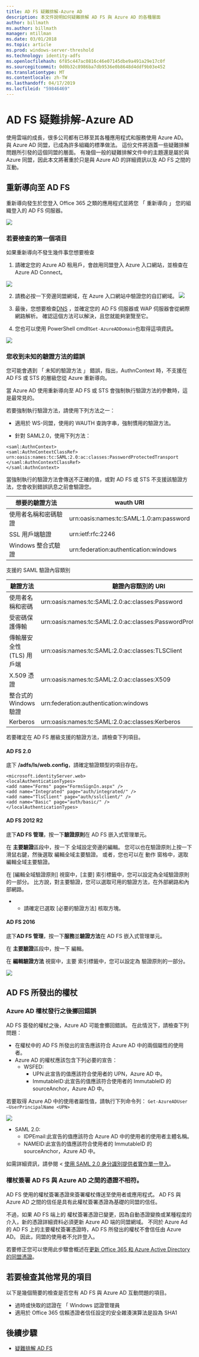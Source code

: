 ```yaml
---
title: AD FS 疑難排解-Azure AD
description: 本文件說明如何疑難排解 AD FS 與 Azure AD 的各種層面
author: billmath
ms.author: billmath
manager: mtillman
ms.date: 03/01/2018
ms.topic: article
ms.prod: windows-server-threshold
ms.technology: identity-adfs
ms.openlocfilehash: 6f85c447ac0816c46e07145dbe9a491a29e17c0f
ms.sourcegitcommit: 0d0b32c8986ba7db9536e0b8648d4ddf9b03e452
ms.translationtype: MT
ms.contentlocale: zh-TW
ms.lasthandoff: 04/17/2019
ms.locfileid: "59846469"
---
```

# <a name="ad-fs-troubleshooting---azure-ad"></a>AD FS 疑難排解-Azure AD
使用雲端的成長，很多公司都有已移至其各種應用程式和服務使用 Azure AD。  與 Azure AD 同盟，已成為許多組織的標準做法。  這份文件將涵蓋一些疑難排解問題所引發的這個同盟的層面。  有幾個一般的疑難排解文件中的主題還是屬於與 Azure 同盟，因此本文將著重於只是與 Azure AD 的詳細資訊以及 AD FS 之間的互動。

## <a name="redirection-to-ad-fs"></a>重新導向至 AD FS
重新導向發生於您登入 Office 365 之類的應用程式並將您 「 重新導向 」 您的組織登入的 AD FS 伺服器。

![](media/ad-fs-tshoot-azure/azure1.png)


### <a name="first-things-to-check"></a>若要檢查的第一個項目
如果重新導向不發生幾件事您想要檢查

   1. 請確定您的 Azure AD 租用戶，會啟用同盟登入 Azure 入口網站，並檢查在 Azure AD Connect。

![](media/ad-fs-tshoot-azure/azure2.png)

   2.  請務必按一下旁邊同盟網域，在 Azure 入口網站中驗證您的自訂網域。
![](media/ad-fs-tshoot-azure/azure3.png)

   3. 最後，您想要檢查[DNS](ad-fs-tshoot-dns.md) ，並確定您的 AD FS 伺服器或 WAP 伺服器會從網際網路解析。  確認這個方法可以解決，且您就能夠瀏覽至它。
   4. 您也可以使用 PowerShell cmdlt`Get-AzureADDomain`也取得這項資訊。

![](media/ad-fs-tshoot-azure/azure6.png)

### <a name="you-are-receiving-an-unknown-auth-method-error"></a>您收到未知的驗證方法的錯誤
您可能會遇到 「 未知的驗證方法 」 錯誤，指出，AuthnContext 時，不支援在 AD FS 或 STS 的層級您從 Azure 重新導向。 

當 Azure AD 使用重新導向至 AD FS 或 STS 會強制執行驗證方法的參數時，這是最常見的。 

若要強制執行驗證方法，請使用下列方法之一：
- 適用於 WS-同盟，使用的 WAUTH 查詢字串，強制慣用的驗證方法。

- 針對 SAML2.0，使用下列方法：
```
<saml:AuthnContext>
<saml:AuthnContextClassRef>
urn:oasis:names:tc:SAML:2.0:ac:classes:PasswordProtectedTransport
</saml:AuthnContextClassRef>
</saml:AuthnContext>
```
當強制執行的驗證方法會傳送不正確的值，或對 AD FS 或 STS 不支援該驗證方法，您會收到錯誤訊息之前會驗證您。

|想要的驗證方法|wauth URI|
|-----|-----|
|使用者名稱和密碼驗證|urn:oasis:names:tc:SAML:1.0:am:password|
|SSL 用戶端驗證|urn:ietf:rfc:2246|
|Windows 整合式驗證|urn:federation:authentication:windows|

支援的 SAML 驗證內容類別

|驗證方法|驗證內容類別的 URI|
|-----|-----| 
|使用者名稱和密碼|urn:oasis:names:tc:SAML:2.0:ac:classes:Password|
|受密碼保護傳輸|urn:oasis:names:tc:SAML:2.0:ac:classes:PasswordProtectedTransport|
|傳輸層安全性 (TLS) 用戶端|urn:oasis:names:tc:SAML:2.0:ac:classes:TLSClient
|X.509 憑證|urn:oasis:names:tc:SAML:2.0:ac:classes:X509
|整合式的 Windows 驗證|urn:federation:authentication:windows|
|Kerberos|urn:oasis:names:tc:SAML:2.0:ac:classes:Kerberos|

若要確定在 AD FS 層級支援的驗證方法，請檢查下列項目。

#### <a name="ad-fs-20"></a>AD FS 2.0 

底下 **/adfs/ls/web.config**，請確定驗證類型的項目存在。

```
<microsoft.identityServer.web>
<localAuthenticationTypes>
<add name="Forms" page="FormsSignIn.aspx" />
<add name="Integrated" page="auth/integrated/" />
<add name="TlsClient" page="auth/sslclient/" />
<add name="Basic" page="auth/basic/" />
</localAuthenticationTypes>
```

#### <a name="ad-fs-2012-r2"></a>AD FS 2012 R2

底下**AD FS 管理**，按一下**驗證原則**在 AD FS 嵌入式管理單元。

在 **主要驗證**區段中，按一下 全域設定旁邊的編輯。 您可以也在驗證原則上按一下滑鼠右鍵，然後選取 編輯全域主要驗證。 或者，您也可以在 動作 窗格中，選取 編輯全域主要驗證。

在 [編輯全域驗證原則] 視窗中，[主要] 索引標籤中，您可以設定為全域驗證原則的一部分。 比方說，對主要驗證，您可以選取可用的驗證方法，在外部網路和內部網路。

* * 請確定已選取 [必要的驗證方法] 核取方塊。 

#### <a name="ad-fs-2016"></a>AD FS 2016

底下**AD FS 管理**，按一下**服務**並**驗證方法**在 AD FS 嵌入式管理單元。

在 **主要驗證**區段中，按一下 編輯。

在 **編輯驗證方法** 視窗中，主要 索引標籤中，您可以設定為 驗證原則的一部分。

![](media/ad-fs-tshoot-azure/azure4.png)

## <a name="tokens-issued-by-ad-fs"></a>AD FS 所發出的權杖

### <a name="azure-ad-throws-error-after-token-issuance"></a>Azure AD 權杖發行之後擲回錯誤
AD FS 簽發的權杖之後，Azure AD 可能會擲回錯誤。 在此情況下，請檢查下列問題：
- 在權杖中的 AD FS 所發出的宣告應該符合 Azure AD 中的兩個屬性的使用者。
- Azure AD 的權杖應該包含下列必要的宣告：
    - WSFED: 
        - UPN:此宣告的值應該符合使用者的 UPN，Azure AD 中。
        - ImmutableID:此宣告的值應該符合使用者的 ImmutableID 的 sourceAnchor，Azure AD 中。

若要取得 Azure AD 中的使用者屬性值，請執行下列命令列： `Get-AzureADUser –UserPrincipalName <UPN>`

![](media/ad-fs-tshoot-azure/azure5.png)

   - SAML 2.0:
       - IDPEmail:此宣告的值應該符合 Azure AD 中的使用者的使用者主體名稱。
       - NAMEID:此宣告的值應該符合使用者的 ImmutableID 的 sourceAnchor，Azure AD 中。

如需詳細資訊，請參閱 <<c0> [ 使用 SAML 2.0 身分識別提供者實作單一登入](https://technet.microsoft.com/library/dn641269.aspx)。

### <a name="token-signing-certificate-mismatch-between-ad-fs-and-azure-ad"></a>權杖簽署 AD FS 與 Azure AD 之間的憑證不相符。

AD FS 使用的權杖簽署憑證來簽署權杖傳送至使用者或應用程式。 AD FS 與 Azure AD 之間的信任是具有此權杖簽署憑證為基礎的同盟的信任。

不過，如果 AD FS 端上的 權杖簽署憑證已變更，因為自動憑證變換或某種程度的介入，新的憑證詳細資料必須更新 Azure AD 端的同盟網域。 不同於 Azure Ad 的 AD FS 上的主要權杖簽署憑證時，AD FS 所發出的權杖不會信任由 Azure AD。 因此，同盟的使用者不允許登入。

若要修正您可以使用此步驟會概述在[更新 Office 365 和 Azure Active Directory 的同盟憑證](https://docs.microsoft.com/azure/active-directory/connect/active-directory-aadconnect-o365-certs)。

## <a name="other-common-things-to-check"></a>若要檢查其他常見的項目
以下是幾個簡要的檢查是否您有 AD FS 與 Azure AD 互動問題的項目。
- 過時或快取的認證在 「 Windows 認證管理員
- 適用於 Office 365 信賴憑證者信任設定的安全雜湊演算法是設為 SHA1

## <a name="next-steps"></a>後續步驟

- [疑難排解 AD FS](ad-fs-tshoot-overview.md)